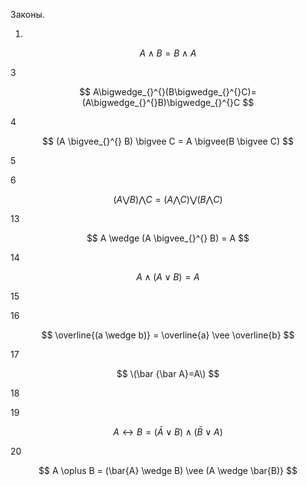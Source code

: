 Законы.

1.

$$ A \wedge  B = B \wedge  A $$

3

$$ A\bigwedge_{}^{}(B\bigwedge_{}^{}C)=(A\bigwedge_{}^{}B)\bigwedge_{}^{}C $$

4

$$ (A \bigvee_{}^{} B) \bigvee C = A \bigvee(B \bigvee C) $$

5

6

$$ (A \bigvee B) \bigwedge C=(A \bigwedge C) \bigvee (B \bigwedge C) $$

13

$$ A \wedge (A \bigvee_{}^{} B) = A $$

14 

$$ A \wedge(A \vee B) = A $$

15


16 

$$ \overline{(a \wedge b)} = \overline{a} \vee \overline{b} $$

17 

$$ \(\bar {\bar A}=A\) $$

18


19 

$$ A\leftrightarrow B=(\bar{A} {\vee } B)\wedge (\bar{B} \vee A) $$

20

$$ A \oplus B = (\bar{A} \wedge  B) \vee (A \wedge  \bar{B)} $$
